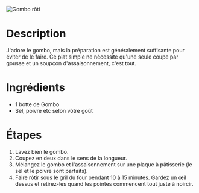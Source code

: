 ![Gombo rôti](https://chowdown.io/images/roasted-okra.jpg)

# Description

J'adore le gombo, mais la préparation est généralement suffisante pour éviter de le faire. Ce plat simple ne nécessite qu'une seule coupe par gousse et un soupçon d'assaisonnement, c'est tout.

# Ingrédients

* 1 botte de Gombo
* Sel, poivre etc selon vôtre goût

# Étapes

1. Lavez bien le gombo.
2. Coupez en deux dans le sens de la longueur.
3. Mélangez le gombo et l'assaisonnement sur une plaque à pâtisserie (le sel et le poivre sont parfaits).
4. Faire rôtir sous le gril du four pendant 10 à 15 minutes. Gardez un œil dessus et retirez-les quand les pointes commencent tout juste à noircir.
